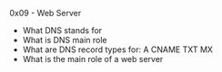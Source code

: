 0x09 - Web Server
* What DNS stands for
* What is DNS main role
* What are DNS record types for:
A
CNAME
TXT
MX
* What is the main role of a web server